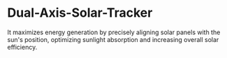 # Dual-Axis-Solar-Tracker
It maximizes energy generation by precisely aligning solar panels with the sun's position, optimizing sunlight absorption and increasing overall solar efficiency.
